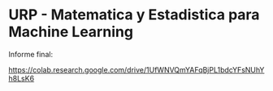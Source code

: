 # URP - Matematica y Estadistica para Machine Learning

Informe final:

https://colab.research.google.com/drive/1UfWNVQmYAFqBjPL1bdcYFsNUhYh8LsK6
